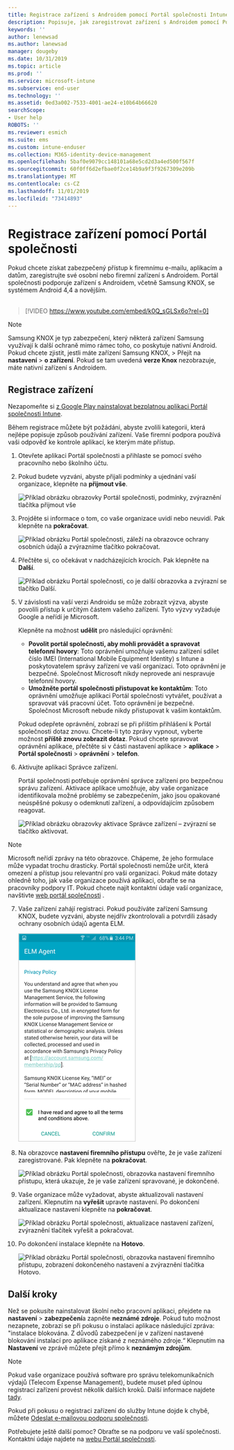 ```yaml
---
title: Registrace zařízení s Androidem pomocí Portál společnosti Intune | Microsoft Docs
description: Popisuje, jak zaregistrovat zařízení s Androidem pomocí Portál společnosti Intune
keywords: ''
author: lenewsad
ms.author: lanewsad
manager: dougeby
ms.date: 10/31/2019
ms.topic: article
ms.prod: ''
ms.service: microsoft-intune
ms.subservice: end-user
ms.technology: ''
ms.assetid: 0ed3a002-7533-4001-ae24-e10b64b66620
searchScope:
- User help
ROBOTS: ''
ms.reviewer: esmich
ms.suite: ems
ms.custom: intune-enduser
ms.collection: M365-identity-device-management
ms.openlocfilehash: 5baf0e9079cc148101a68e5cd2d3a4ed500f567f
ms.sourcegitcommit: 60f0ff6d2efbae0f2ce14b9a9f3f9267309e209b
ms.translationtype: MT
ms.contentlocale: cs-CZ
ms.lasthandoff: 11/01/2019
ms.locfileid: "73414893"
---
```

# <a name="enroll-your-device-with-company-portal"></a>Registrace zařízení pomocí Portál společnosti  
Pokud chcete získat zabezpečený přístup k firemnímu e-mailu, aplikacím a datům, zaregistrujte své osobní nebo firemní zařízení s Androidem. Portál společnosti podporuje zařízení s Androidem, včetně Samsung KNOX, se systémem Android 4,4 a novějším.  
</br>
> [!VIDEO https://www.youtube.com/embed/k0Q_sGLSx6o?rel=0]

> [!NOTE]
> Samsung KNOX je typ zabezpečení, který některá zařízení Samsung využívají k další ochraně mimo rámec toho, co poskytuje nativní Android. Pokud chcete zjistit, jestli máte zařízení Samsung KNOX, > Přejít na **nastavení** > **o zařízení**. Pokud se tam uvedená **verze Knox** nezobrazuje, máte nativní zařízení s Androidem.

## <a name="enroll-device"></a>Registrace zařízení  
Nezapomeňte si [z Google Play nainstalovat bezplatnou aplikaci Portál společnosti Intune](https://play.google.com/store/apps/details?id=com.microsoft.windowsintune.companyportal). 

Během registrace můžete být požádáni, abyste zvolili kategorii, která nejlépe popisuje způsob používání zařízení. Vaše firemní podpora používá vaši odpověď ke kontrole aplikací, ke kterým máte přístup.  

1. Otevřete aplikaci Portál společnosti a přihlaste se pomocí svého pracovního nebo školního účtu.  

2. Pokud budete vyzváni, abyste přijali podmínky a ujednání vaší organizace, klepněte na **přijmout vše**.  

   ![Příklad obrázku obrazovky Portál společnosti, podmínky, zvýraznění tlačítka přijmout vše](./media/accept-terms-1911.png)  


3. Projděte si informace o tom, co vaše organizace uvidí nebo neuvidí. Pak klepněte na **pokračovat**.


    ![Příklad obrázku Portál společnosti, záleží na obrazovce ochrany osobních údajů a zvýrazníme tlačítko pokračovat.](./media/android-privacy-screen-1911.png)  
4. Přečtěte si, co očekávat v nadcházejících krocích. Pak klepněte na **Další**.  

    ![Příklad obrázku Portál společnosti, co je další obrazovka a zvýrazní se tlačítko Další.](./media/android-whats-next-1911.png)  


5. V závislosti na vaší verzi Androidu se může zobrazit výzva, abyste povolili přístup k určitým částem vašeho zařízení. Tyto výzvy vyžaduje Google a neřídí je Microsoft.  

    Klepněte na možnost **udělit** pro následující oprávnění:  
    * **Povolit portál společnosti, aby mohli provádět a spravovat telefonní hovory**: Toto oprávnění umožňuje vašemu zařízení sdílet číslo IMEI (International Mobile Equipment Identity) s Intune a poskytovatelem správy zařízení ve vaší organizaci. Toto oprávnění je bezpečné. Společnost Microsoft nikdy neprovede ani nespravuje telefonní hovory.  
    * **Umožněte portál společnosti přistupovat ke kontaktům**: Toto oprávnění umožňuje aplikaci Portál společnosti vytvářet, používat a spravovat váš pracovní účet.  Toto oprávnění je bezpečné. Společnost Microsoft nebude nikdy přistupovat k vašim kontaktům. 

    Pokud odepřete oprávnění, zobrazí se při příštím přihlášení k Portál společnosti dotaz znovu. Chcete-li tyto zprávy vypnout, vyberte možnost **příště znovu zobrazit dotaz**. Pokud chcete spravovat oprávnění aplikace, přečtěte si v části nastavení aplikace > **aplikace** > **Portál společnosti** > **oprávnění** > **telefon**.  

6. Aktivujte aplikaci Správce zařízení. 

    Portál společnosti potřebuje oprávnění správce zařízení pro bezpečnou správu zařízení. Aktivace aplikace umožňuje, aby vaše organizace identifikovala možné problémy se zabezpečením, jako jsou opakované neúspěšné pokusy o odemknutí zařízení, a odpovídajícím způsobem reagovat.  

    ![Příklad obrázku obrazovky aktivace Správce zařízení – zvýrazní se tlačítko aktivovat.](./media/activate-device-administrator-1911.png)  

> [!NOTE]
> Microsoft neřídí zprávy na této obrazovce. Chápeme, že jeho formulace může vypadat trochu drasticky. Portál společnosti nemůže určit, která omezení a přístup jsou relevantní pro vaši organizaci. Pokud máte dotazy ohledně toho, jak vaše organizace používá aplikaci, obraťte se na pracovníky podpory IT. Pokud chcete najít kontaktní údaje vaší organizace, navštivte [web portál společnosti](https://go.microsoft.com/fwlink/?linkid=2010980) .  


7. Vaše zařízení zahájí registraci. Pokud používáte zařízení Samsung KNOX, budete vyzváni, abyste nejdřív zkontrolovali a potvrdili zásady ochrany osobních údajů agenta ELM.   

    ![Příklad obrázku obrazovky zásady ochrany osobních údajů Samsung KNOX, která se zobrazí během registrace.](./media/and-enroll-7-knox-privacy-policy.png)  

8. Na obrazovce **nastavení firemního přístupu** ověřte, že je vaše zařízení zaregistrované. Pak klepněte na **pokračovat**.  

    ![Příklad obrázku Portál společnosti, obrazovka nastavení firemního přístupu, která ukazuje, že je vaše zařízení spravované, je dokončené.](./media/update-settings-1911.png)  

9. Vaše organizace může vyžadovat, abyste aktualizovali nastavení zařízení. Klepnutím na **vyřešit** upravte nastavení. Po dokončení aktualizace nastavení klepněte na **pokračovat**.  

   ![Příklad obrázku Portál společnosti, aktualizace nastavení zařízení, zvýraznění tlačítek vyřešit a pokračovat.](./media/resolve-settings-1911.png)  

10. Po dokončení instalace klepněte na **Hotovo**.    

    ![Příklad obrázku Portál společnosti, obrazovka nastavení firemního přístupu, zobrazení dokončeného nastavení a zvýraznění tlačítka Hotovo.](./media/android-enrollment-done-1911.png) 

## <a name="next-steps"></a>Další kroky  

Než se pokusíte nainstalovat školní nebo pracovní aplikaci, přejdete na **nastavení** > **zabezpečení**a zapněte **neznámé zdroje**. Pokud tuto možnost nezapnete, zobrazí se při pokusu o instalaci aplikace následující zpráva: "instalace blokována. Z důvodů zabezpečení je v zařízení nastavené blokování instalací pro aplikace získané z neznámého zdroje.“ Klepnutím na **Nastavení** ve zprávě můžete přejít přímo k **neznámým zdrojům**.  

> [!Note]
> Pokud vaše organizace používá software pro správu telekomunikačních výdajů (Telecom Expense Management), budete muset před úplnou registrací zařízení provést několik dalších kroků. Další informace najdete [tady](enroll-your-device-with-telecom-expense-management-android.md).

Pokud při pokusu o registraci zařízení do služby Intune dojde k chybě, můžete [Odeslat e-mailovou podporu společnosti](send-logs-to-your-it-admin-by-email-android.md).  

Potřebujete ještě další pomoc? Obraťte se na podporu ve vaší společnosti. Kontaktní údaje najdete na [webu Portál společnosti](https://go.microsoft.com/fwlink/?linkid=2010980).  